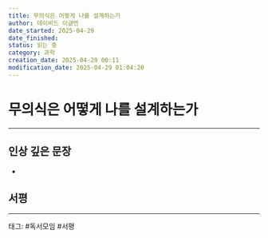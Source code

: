 ```yaml
---
title: 무의식은 어떻게 나를 설계하는가
author: 데이비드 이글먼
date_started: 2025-04-29
date_finished: 
status: 읽는 중
category: 과학
creation_date: 2025-04-29 00:11
modification_date: 2025-04-29 01:04:20
---
```


# 무의식은 어떻게 나를 설계하는가

---

## 인상 깊은 문장

- 

## 서평

 

---
태그: #독서모임 #서평